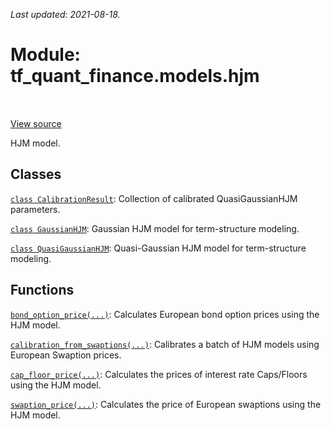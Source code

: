 <!--
This file is generated by a tool. Do not edit directly.
For open-source contributions the docs will be updated automatically.
-->

*Last updated: 2021-08-18.*

<div itemscope itemtype="http://developers.google.com/ReferenceObject">
<meta itemprop="name" content="tf_quant_finance.models.hjm" />
<meta itemprop="path" content="Stable" />
</div>

# Module: tf_quant_finance.models.hjm

<!-- Insert buttons and diff -->

<table class="tfo-notebook-buttons tfo-api" align="left">
</table>

<a target="_blank" href="https://github.com/google/tf-quant-finance/blob/master/tf_quant_finance/models/hjm/__init__.py">View source</a>



HJM model.



## Classes

[`class CalibrationResult`](../../tf_quant_finance/models/hjm/CalibrationResult.md): Collection of calibrated QuasiGaussianHJM parameters.

[`class GaussianHJM`](../../tf_quant_finance/models/hjm/GaussianHJM.md): Gaussian HJM model for term-structure modeling.

[`class QuasiGaussianHJM`](../../tf_quant_finance/models/hjm/QuasiGaussianHJM.md): Quasi-Gaussian HJM model for term-structure modeling.

## Functions

[`bond_option_price(...)`](../../tf_quant_finance/models/hjm/bond_option_price.md): Calculates European bond option prices using the HJM model.

[`calibration_from_swaptions(...)`](../../tf_quant_finance/models/hjm/calibration_from_swaptions.md): Calibrates a batch of HJM models using European Swaption prices.

[`cap_floor_price(...)`](../../tf_quant_finance/models/hjm/cap_floor_price.md): Calculates the prices of interest rate Caps/Floors using the HJM model.

[`swaption_price(...)`](../../tf_quant_finance/models/hjm/swaption_price.md): Calculates the price of European swaptions using the HJM model.

